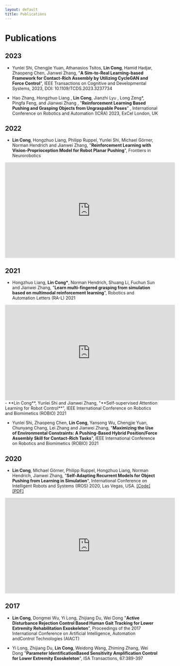 ```yaml
---
layout: default
title: Publications
---
```

# Publications

## 2023
- Yunlei Shi, Chengjie Yuan, Athanasios Tsitos, **Lin Cong**, Hamid Hadjar, Zhaopeng Chen, Jianwei Zhang, "**A Sim-to-Real Learning-based Framework for Contact-Rich Assembly by Utilizing CycleGAN and Force Control**", IEEE Transactions on Cognitive and Developmental Systems, 2023, DOI: 10.1109/TCDS.2023.3237734

- Hao Zhang, Hongzhuo Liang , **Lin Cong**, Jianzhi Lyu , Long Zeng*, Pingfa Feng, and Jianwei Zhang , "**Reinforcement Learning Based Pushing and Grasping Objects from Ungraspable Poses**" , International Conference on Robotics and Automation (ICRA) 2023, ExCel London, UK


## 2022

- **Lin Cong**, Hongzhuo Liang, Philipp Ruppel, Yunlei Shi, Michael Görner, Norman Hendrich and Jianwei Zhang, "**Reinforcement Learning with Vision-Proprioception Model for Robot Planar Pushing**", Frontiers in Neurorobotics

<div style="text-align:center">
<iframe width="560" height="315" src="https://www.youtube.com/embed/ffXmOHrG5HY" title="YouTube video player" frameborder="0" allow="accelerometer; autoplay; clipboard-write; encrypted-media; gyroscope; picture-in-picture" allowfullscreen></iframe>
</div>

## 2021

- Hongzhuo Liang, **Lin Cong\***, Norman Hendrich, Shuang Li, Fuchun Sun and Jianwei Zhang, "**Learn multi-fingered grasping from simulation based on multimodal reinforcement learning**", Robotics and Automation Letters (RA-L) 2021

<div style="text-align:center">
<iframe width="560" height="315" src="https://www.youtube.com/embed/PuYvUxyDnPY" title="YouTube video player" frameborder="0" allow="accelerometer; autoplay; clipboard-write; encrypted-media; gyroscope; picture-in-picture" allowfullscreen></iframe>
</div>
- **Lin Cong**, Yunlei Shi and Jianwei Zhang, "**Self-supervised Attention Learning for Robot Control**", IEEE International Conference on Robotics and Biomimetics (ROBIO) 2021

- Yunlei Shi, Zhaopeng Chen, **Lin Cong**, Yansong Wu, Chengjie Yuan, Chunyang Chang, Lei Zhang and Jianwei Zhang, "**Maximizing the Use of Environmental Constraints: A Pushing-Based Hybrid Position/Force Assembly Skill for Contact-Rich Tasks**", IEEE International Conference on Robotics and Biomimetics (ROBIO) 2021


## 2020

- **Lin Cong**, Michael Görner, Philipp Ruppel, Hongzhuo Liang, Norman Hendrich, Jianwei Zhang, "**Self-Adapting Recurrent Models for Object Pushing from Learning in Simulation**", International Conference on Intelligent Robots and Systems (IROS) 2020, Las Vegas, USA. [[Code]](https://github.com/HitLyn/RMPPI) [[PDF]](https://arxiv.org/abs/2007.13421)

<div style="text-align:center">
<iframe width="560" height="315" src="https://www.youtube.com/embed/z-gTJMs9tFg" frameborder="0" allow="accelerometer; autoplay; encrypted-media; gyroscope; picture-in-picture" allowfullscreen></iframe>
</div>


## 2017
- **Lin Cong**, Dongmei Wu, Yi Long, Zhijiang Du, Wei Dong "**Active Disturbance Rejection Control Based Human Gait Tracking for Lower Extremity Rehabilitation Exoskeleton**", Proceedings of the 2017 International Conference on Artificial Intelligence, Automation andControl Technologies (AIACT)

- Yi Long, Zhijiang Du, **Lin Cong**, Weidong Wang, Zhiming Zhang, Wei Dong "**Parameter IdentificationBased Sensitivity Amplification Control for Lower Extremity Exoskeleton**", ISA Transactions, 67:389-397

